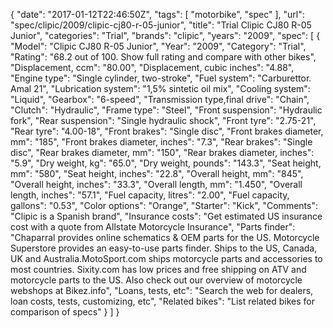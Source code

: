 {
    "date": "2017-01-12T22:46:50Z",
    "tags": [
        "motorbike",
        "spec"
    ],
    "url": "spec\/clipic\/2009\/clipic-cj80-r-05-junior",
    "title": "Trial Clipic CJ80 R-05 Junior",
    "categories": "Trial",
    "brands": "clipic",
    "years": "2009",
    "spec": [
        {
            "Model": "Clipic CJ80 R-05 Junior",
            "Year": "2009",
            "Category": "Trial",
            "Rating": "68.2 out of 100. Show full rating and compare with other bikes",
            "Displacement, ccm": "80.00",
            "Displacement, cubic inches": "4.88",
            "Engine type": "Single cylinder, two-stroke",
            "Fuel system": "Carburettor. Amal 21",
            "Lubrication system": "1,5% sintetic oil mix",
            "Cooling system": "Liquid",
            "Gearbox": "6-speed",
            "Transmission type,final drive": "Chain",
            "Clutch": "Hydraulic",
            "Frame type": "Steel",
            "Front suspension": "Hydraulic fork",
            "Rear suspension": "Single hydraulic shock",
            "Front tyre": "2.75-21",
            "Rear tyre": "4.00-18",
            "Front brakes": "Single disc",
            "Front brakes diameter, mm": "185",
            "Front brakes diameter, inches": "7.3",
            "Rear brakes": "Single disc",
            "Rear brakes diameter, mm": "150",
            "Rear brakes diameter, inches": "5.9",
            "Dry weight, kg": "65.0",
            "Dry weight, pounds": "143.3",
            "Seat height, mm": "580",
            "Seat height, inches": "22.8",
            "Overall height, mm": "845",
            "Overall height, inches": "33.3",
            "Overall length, mm": "1.450",
            "Overall length, inches": "57.1",
            "Fuel capacity, litres": "2.00",
            "Fuel capacity, gallons": "0.53",
            "Color options": "Orange",
            "Starter": "Kick",
            "Comments": "Clipic is a Spanish brand",
            "Insurance costs": "Get estimated US insurance cost with a quote from Allstate Motorcycle Insurance",
            "Parts finder": "Chaparral provides online schematics & OEM parts for the US.   Motorcycle Superstore provides an easy-to-use parts finder. Ships to the US, Canada, UK and Australia.MotoSport.com ships motorcycle parts and accessories to most countries.    Sixity.com has low prices and free shipping on ATV and motorcycle parts to the US. Also check out our overview of motorcycle webshops at Bikez.info",
            "Loans, tests, etc": "Search the web for dealers, loan costs, tests, customizing, etc",
            "Related bikes": "List related bikes for comparison of specs"
        }
    ]
}
